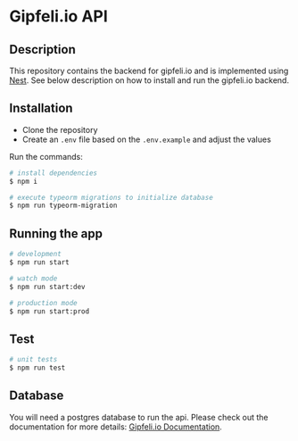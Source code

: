 # Gipfeli.io API

## Description

This repository contains the backend for gipfeli.io and is implemented using [Nest](https://github.com/nestjs/nest). See
below description on how to install and run the gipfeli.io backend.

## Installation

- Clone the repository
- Create an `.env` file based on the `.env.example` and adjust the values

Run the commands:

```bash
# install dependencies
$ npm i 

# execute typeorm migrations to initialize database
$ npm run typeorm-migration
```

## Running the app

```bash
# development
$ npm run start

# watch mode
$ npm run start:dev

# production mode
$ npm run start:prod
```

## Test

```bash
# unit tests
$ npm run test
```

## Database

You will need a postgres database to run the api. Please check out the documentation for more details:
[Gipfeli.io Documentation](https://docs.gipfeli.io/docs/setup#backend).